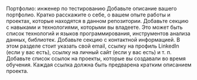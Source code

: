 Портфолио: инженер по тестированию
Добавьте описание вашего портфолио. Кратко расскажите о себе, о вашем опыте работы и проектах, которые находятся в данном репозитории.
Добавьте секцию с навыками и технологиями, которыми вы владеете. Это может быть список технологий и языков программирования, инструментов анализа данных, библиотек.
Добавьте секцию с контактной информацией. В этом разделе стоит указать свой email, ссылку на профиль LinkedIn (если у вас есть), ссылку на личный сайт (если у вас есть) и т. п.
Добавьте список ссылок на проекты, которые вы создавали во время обучения. Каждая ссылка должна быть предварена кратким описанием проекта.
